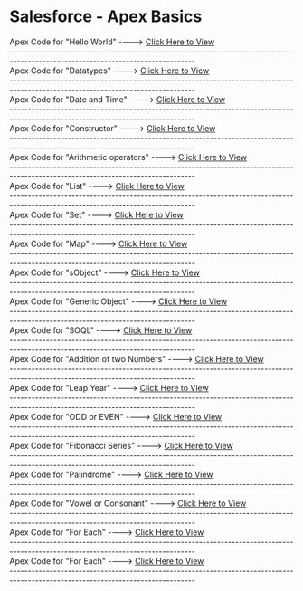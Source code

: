 # Salesforce - Apex Basics
<html>
  <head>
    <body>
Apex Code for "Hello World" ----> <a href="Apex Hello World">Click Here to View</a>
    </body>
  </head>
</html>
<br>---------------------------------------------------------------------------------------------------------------------------------</br>
 
 <html> 
  <head>
    <body>
      Apex Code for "Datatypes" ----> <a href="Datatypes">Click Here to View</a>
    </body>
  </head>
</html>
<br>---------------------------------------------------------------------------------------------------------------------------------</br>

<html> 
  <head>
    <body>
      Apex Code for "Date and Time" ----> <a href="Apex Date and Time">Click Here to View</a>
    </body>
  </head>
</html>
<br>---------------------------------------------------------------------------------------------------------------------------------</br>

<html> 
  <head>
    <body>
      Apex Code for "Constructor" ----> <a href="Apex Constructor">Click Here to View</a>
    </body>
  </head>
</html>
<br>---------------------------------------------------------------------------------------------------------------------------------</br>
<html> 
  <head>
    <body>
      Apex Code for "Arithmetic operators" ----> <a href="ArithmeticOperations">Click Here to View</a>
    </body>
  </head>
</html>
<br>---------------------------------------------------------------------------------------------------------------------------------</br>

<html> 
  <head>
    <body>
      Apex Code for "List" ----> <a href="ListApex">Click Here to View</a>
    </body>
  </head>
</html>
<br>---------------------------------------------------------------------------------------------------------------------------------</br>

<html> 
  <head>
    <body>
      Apex Code for "Set" ----> <a href="Apex Set">Click Here to View</a>
    </body>
  </head>
</html>
<br>---------------------------------------------------------------------------------------------------------------------------------</br>

<html> 
  <head>
    <body>
      Apex Code for "Map" ----> <a href="Apex Map">Click Here to View</a>
    </body>
  </head>
</html>
<br>---------------------------------------------------------------------------------------------------------------------------------</br>
<html> 
  <head>
    <body>
      Apex Code for "sObject" ----> <a href="Apex sobject">Click Here to View</a>
    </body>
  </head>
</html>
<br>---------------------------------------------------------------------------------------------------------------------------------</br>
  <head>
    <body>
      Apex Code for "Generic Object" ----> <a href="Generic Object">Click Here to View</a>
    </body>
  </head>
</html>
<br>---------------------------------------------------------------------------------------------------------------------------------</br>
<html> 
  <head>
    <body>
      Apex Code for "SOQL" ----> <a href="SOQL">Click Here to View</a>
    </body>
  </head>
</html>
<br>---------------------------------------------------------------------------------------------------------------------------------</br>
<html> 
  <head>
    <body>
      Apex Code for "Addition of two Numbers" ----> <a href="Add two numbers">Click Here to View</a>
    </body>
  </head>
</html>
<br>---------------------------------------------------------------------------------------------------------------------------------</br>
<html> 
  <head>
    <body>
      Apex Code for "Leap Year" ----> <a href="Leap year">Click Here to View</a>
    </body>
  </head>
</html>
<br>---------------------------------------------------------------------------------------------------------------------------------</br>
<html>
<head>
    <body>
      Apex Code for "ODD or EVEN" ----> <a href="ODD or EVEN">Click Here to View</a>
    </body>
  </head>
</html>
<br>---------------------------------------------------------------------------------------------------------------------------------</br>
<html>
<head>
    <body>
      Apex Code for "Fibonacci Series" ----> <a href="Fibonacci Series">Click Here to View</a>
    </body>
  </head>
</html>
<br>---------------------------------------------------------------------------------------------------------------------------------</br>
<html>
<head>
    <body>
      Apex Code for "Palindrome" ----> <a href="Palindromes">Click Here to View</a>
    </body>
  </head>
</html>
<br>---------------------------------------------------------------------------------------------------------------------------------</br>
<html>
<head>
    <body>
      Apex Code for "Vowel or Consonant" ----> <a href="Vowel or Consonant">Click Here to View</a>
    </body>
  </head>
</html>
<br>---------------------------------------------------------------------------------------------------------------------------------</br>
<html>
<head>
    <body>
      Apex Code for "For Each" ----> <a href="For each">Click Here to View</a>
    </body>
  </head>
</html>
<br>---------------------------------------------------------------------------------------------------------------------------------</br>
<head>
    <body>
      Apex Code for "For Each" ----> <a href="For each">Click Here to View</a>
    </body>
  </head>
</html>
<br>---------------------------------------------------------------------------------------------------------------------------------</br>









